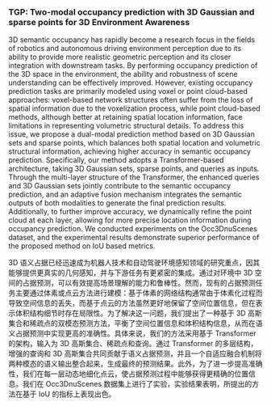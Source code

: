 ### TGP: Two-modal occupancy prediction with 3D Gaussian and sparse points for 3D Environment Awareness

3D semantic occupancy has rapidly become a research focus in the fields of robotics and autonomous driving environment perception due to its ability to provide more realistic geometric perception and its closer integration with downstream tasks. By performing occupancy prediction of the 3D space in the environment, the ability and robustness of scene understanding can be effectively improved. However, existing occupancy prediction tasks are primarily modeled using voxel or point cloud-based approaches: voxel-based network structures often suffer from the loss of spatial information due to the voxelization process, while point cloud-based methods, although better at retaining spatial location information, face limitations in representing volumetric structural details. To address this issue, we propose a dual-modal prediction method based on 3D Gaussian sets and sparse points, which balances both spatial location and volumetric structural information, achieving higher accuracy in semantic occupancy prediction. Specifically, our method adopts a Transformer-based architecture, taking 3D Gaussian sets, sparse points, and queries as inputs. Through the multi-layer structure of the Transformer, the enhanced queries and 3D Gaussian sets jointly contribute to the semantic occupancy prediction, and an adaptive fusion mechanism integrates the semantic outputs of both modalities to generate the final prediction results. Additionally, to further improve accuracy, we dynamically refine the point cloud at each layer, allowing for more precise location information during occupancy prediction. We conducted experiments on the Occ3DnuScenes dataset, and the experimental results demonstrate superior performance of the proposed method on IoU based metrics.

3D 语义占据已经迅速成为机器人技术和自动驾驶环境感知领域的研究重点，因其能够提供更真实的几何感知，并与下游任务有更紧密的集成。通过对环境中 3D 空间的占据预测，可以有效提高场景理解的能力和鲁棒性。然而，现有的占据预测任务主要通过体素或点云方法进行建模：基于体素的网络结构通常由于体素化过程而导致空间信息的丢失，而基于点云的方法虽然更好地保留了空间位置信息，但在表示体积结构细节时存在局限性。为了解决这一问题，我们提出了一种基于 3D 高斯集合和稀疏点的双模态预测方法，平衡了空间位置信息和体积结构信息，从而在语义占据预测中实现更高的准确性。具体来说，我们的方法采用基于 Transformer 的架构，输入为 3D 高斯集合、稀疏点和查询。通过 Transformer 的多层结构，增强的查询和 3D 高斯集合共同贡献于语义占据预测，并且一个自适应融合机制将两种模态的语义输出整合起来，生成最终的预测结果。此外，为了进一步提高准确性，我们在每一层动态地细化点云，使占据预测过程中能够获得更精确的位置信息。我们在 Occ3DnuScenes 数据集上进行了实验，实验结果表明，所提出的方法在基于 IoU 的指标上表现出色。
